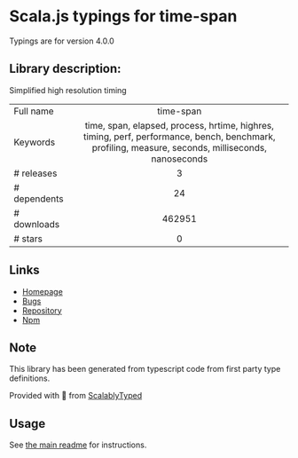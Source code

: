 
# Scala.js typings for time-span

Typings are for version 4.0.0

## Library description:
Simplified high resolution timing

|                    |                 |
| ------------------ | :-------------: |
| Full name          | time-span |
| Keywords           | time, span, elapsed, process, hrtime, highres, timing, perf, performance, bench, benchmark, profiling, measure, seconds, milliseconds, nanoseconds |
| # releases         | 3 |
| # dependents       | 24 |
| # downloads        | 462951 |
| # stars            | 0 |

## Links
- [Homepage](https://github.com/sindresorhus/time-span#readme)
- [Bugs](https://github.com/sindresorhus/time-span/issues)
- [Repository](https://github.com/sindresorhus/time-span)
- [Npm](https://www.npmjs.com/package/time-span)
    


## Note
This library has been generated from typescript code from first party type definitions.

Provided with :purple_heart: from [ScalablyTyped](https://github.com/oyvindberg/ScalablyTyped)

## Usage
See [the main readme](../../readme.md) for instructions.


